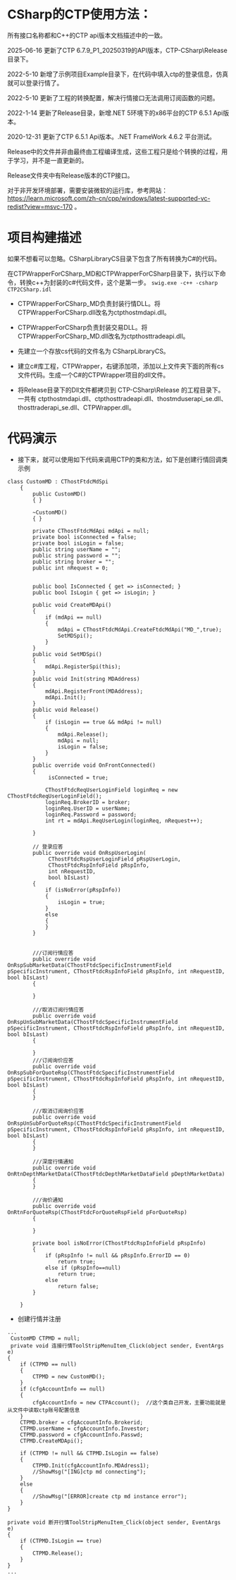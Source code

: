 # CSharp的CTP使用方法：

所有接口名称都和C++的CTP api版本文档描述中的一致。

2025-06-16 更新了CTP 6.7.9_P1_20250319的API版本，CTP-CSharp\Release 目录下。

2022-5-10  新增了示例项目Example目录下，在代码中填入ctp的登录信息，仿真就可以登录行情了。

2022-5-10  更新了工程的转换配置，解决行情接口无法调用订阅函数的问题。

2022-1-14  更新了Release目录，新增.NET 5环境下的x86平台的CTP 6.5.1 Api版本。

2020-12-31 更新了CTP 6.5.1 Api版本。.NET FrameWork 4.6.2 平台测试。




Release中的文件并非由最终由工程编译生成，这些工程只是给个转换的过程，用于学习，并不是一直更新的。

Release文件夹中有Release版本的CTP接口。

对于非开发环境部署，需要安装微软的运行库，参考网站：https://learn.microsoft.com/zh-cn/cpp/windows/latest-supported-vc-redist?view=msvc-170  。

# 项目构建描述

如果不想看可以忽略。CSharpLibraryCS目录下包含了所有转换为C#的代码。

在CTPWrapperForCSharp_MD和CTPWrapperForCSharp目录下，执行以下命令，转换c++为封装的c#代码文件，这个是第一步。
```swig.exe -c++ -csharp CTP2CSharp.idl```

* CTPWrapperForCSharp_MD负责封装行情DLL。将CTPWrapperForCSharp.dll改名为ctpthostmdapi.dll。

* CTPWrapperForCSharp负责封装交易DLL。将CTPWrapperForCSharp_MD.dll改名为ctpthosttradeapi.dll。

* 先建立一个存放cs代码的文件名为 CSharpLibraryCS。

* 建立c#库工程，CTPWrapper，右键添加项，添加以上文件夹下面的所有cs文件代码。生成一个C#的CTPWrapper项目的dll文件。

* 将Release目录下的Dll文件都拷贝到 CTP-CSharp\Release 的工程目录下。一共有 ctpthostmdapi.dll、ctpthosttradeapi.dll、thostmduserapi_se.dll、thosttraderapi_se.dll、CTPWrapper.dll。




# 代码演示

* 接下来，就可以使用如下代码来调用CTP的类和方法，如下是创建行情回调类示例

```
class CustomMD : CThostFtdcMdSpi
    {
        public CustomMD()
        { }

        ~CustomMD()
        { }

        private CThostFtdcMdApi mdApi = null;
        private bool isConnected = false;
        private bool isLogin = false;
        public string userName = "";
        public string password = "";
        public string broker = "";
        public int nRequest = 0;


        public bool IsConnected { get => isConnected; }
        public bool IsLogin { get => isLogin; }

        public void CreateMDApi()
        {
            if (mdApi == null)
            {
                mdApi = CThostFtdcMdApi.CreateFtdcMdApi("MD_",true); 
                SetMDSpi();
            }
        }
        public void SetMDSpi()
        {
            mdApi.RegisterSpi(this);
        }
        public void Init(string MDAddress)
        {
            mdApi.RegisterFront(MDAddress);             
            mdApi.Init();                                
        }
        public void Release()
        {
            if (isLogin == true && mdApi != null)
            {
                mdApi.Release();
                mdApi = null;
                isLogin = false;
            }
        }
        public override void OnFrontConnected()
        {
             isConnected = true;

            CThostFtdcReqUserLoginField loginReq = new CThostFtdcReqUserLoginField();
            loginReq.BrokerID = broker;
            loginReq.UserID = userName;
            loginReq.Password = password;
            int rt = mdApi.ReqUserLogin(loginReq, nRequest++);

        }

        // 登录应答
        public override void OnRspUserLogin(
             CThostFtdcRspUserLoginField pRspUserLogin,
             CThostFtdcRspInfoField pRspInfo,
             int nRequestID,
             bool bIsLast)
        {
            if (isNoError(pRspInfo))
            {
                isLogin = true;
            }
            else
            {
            }
        }


        ///订阅行情应答
        public override void OnRspSubMarketData(CThostFtdcSpecificInstrumentField pSpecificInstrument, CThostFtdcRspInfoField pRspInfo, int nRequestID, bool bIsLast)
        {

        }

        ///取消订阅行情应答
        public override void OnRspUnSubMarketData(CThostFtdcSpecificInstrumentField pSpecificInstrument, CThostFtdcRspInfoField pRspInfo, int nRequestID, bool bIsLast)
        {

        }
        ///订阅询价应答
        public override void OnRspSubForQuoteRsp(CThostFtdcSpecificInstrumentField pSpecificInstrument, CThostFtdcRspInfoField pRspInfo, int nRequestID, bool bIsLast)
        {
        }

        ///取消订阅询价应答
        public override void OnRspUnSubForQuoteRsp(CThostFtdcSpecificInstrumentField pSpecificInstrument, CThostFtdcRspInfoField pRspInfo, int nRequestID, bool bIsLast)
        {
        }

        ///深度行情通知
        public override void OnRtnDepthMarketData(CThostFtdcDepthMarketDataField pDepthMarketData)
        {
        }

        ///询价通知
        public override void OnRtnForQuoteRsp(CThostFtdcForQuoteRspField pForQuoteRsp)
        {

        }

        private bool isNoError(CThostFtdcRspInfoField pRspInfo)
        {
            if (pRspInfo != null && pRspInfo.ErrorID == 0)
                return true;
            else if (pRspInfo==null)
                return true;
            else
                return false;
        }

    }
```

* 创建行情并注册

```
...
 CustomMD CTPMD = null;
 private void 连接行情ToolStripMenuItem_Click(object sender, EventArgs e)
{
	if (CTPMD == null)
	{
		CTPMD = new CustomMD();
	}
	if (cfgAccountInfo == null)
	{
		cfgAccountInfo = new CTPAccount();  //这个类自己开发，主要功能就是从文件中读取ctp账号配置信息
	}
	CTPMD.broker = cfgAccountInfo.Brokerid;
	CTPMD.userName = cfgAccountInfo.Investor;
	CTPMD.password = cfgAccountInfo.Passwd;
	CTPMD.CreateMDApi();

	if (CTPMD != null && CTPMD.IsLogin == false)
	{
		CTPMD.Init(cfgAccountInfo.MDAdress1);
		//ShowMsg("[ING]ctp md connecting");
	}
	else
	{
		//ShowMsg("[ERROR]create ctp md instance error");
	}
}

private void 断开行情ToolStripMenuItem_Click(object sender, EventArgs e)
{
	if (CTPMD.IsLogin == true)
	{
		CTPMD.Release();
	}
}
...
```
